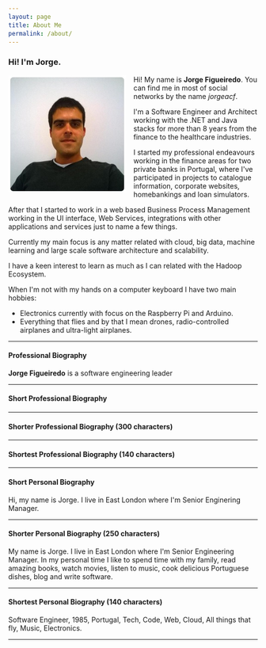 ```yaml
---
layout: page
title: About Me
permalink: /about/
---
```


### Hi! I'm Jorge.

<img src="/assets/img/me.jpg" style="float:left;margin:0 15px 0 0;" />

Hi! My name is **Jorge Figueiredo**. You can find me in most of social networks by the name *jorgeacf*. 

I'm a Software Engineer and Architect working with the .NET and Java stacks for more than 8 years from the finance to the healthcare industries.

I started my professional endeavours working in the finance areas for two private banks in Portugal, where I've participated in projects to catalogue information, corporate websites, homebankings and loan simulators.

After that I started to work in a web based Business Process Management working in the UI interface, Web Services, integrations with other applications and services just to name a few things. 

Currently my main focus is any matter related with cloud, big data, machine learning and large scale software architecture and scalability.

I have a keen interest to learn as much as I can related with the Hadoop Ecosystem. 

When I'm not with my hands on a computer keyboard I have two main hobbies:

* Electronics currently with focus on the Raspberry Pi and Arduino. 
* Everything that flies and by that I mean drones, radio-controlled airplanes and ultra-light airplanes.

----
#### Professional Biography

**Jorge Figueiredo** is a software engineering leader 

----
#### Short Professional Biography

----
#### Shorter Professional Biography (300 characters)

----
#### Shortest Professional Biography (140 characters)

----
#### Short Personal Biography

Hi, my name is Jorge. I live in East London where I'm Senior Enginering Manager. 

----
#### Shorter Personal Biography (250 characters)

My name is Jorge. I live in East London where I'm Senior Engineering Manager. In my personal time I like to spend time with my family, read amazing books, watch movies, listen to music, cook delicious Portuguese dishes, blog and write software.

----
#### Shortest Personal Biography (140 characters)

Software Engineer, 1985, Portugal, Tech, Code, Web, Cloud, All things that fly, Music, Electronics.

----
